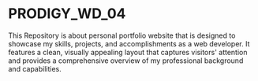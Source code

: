 # PRODIGY_WD_04
This Repository is about personal portfolio website that is designed to showcase my skills, projects, and accomplishments as a web developer. It features a clean, visually appealing layout that captures visitors' attention and provides a comprehensive overview of my professional background and capabilities.

